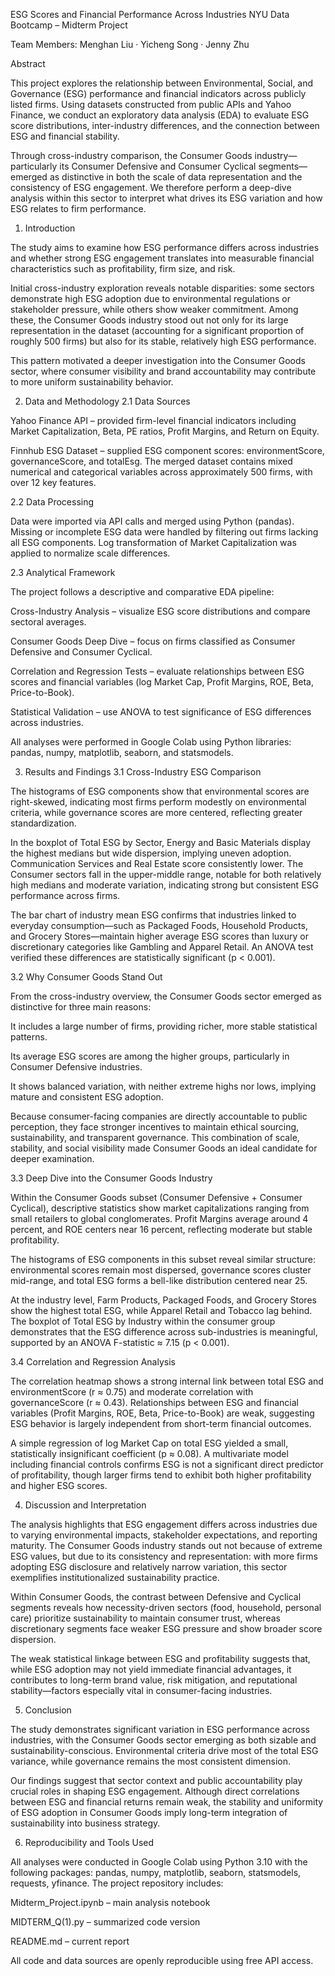 ESG Scores and Financial Performance Across Industries
NYU Data Bootcamp – Midterm Project

Team Members: Menghan Liu · Yicheng Song · Jenny Zhu

Abstract

This project explores the relationship between Environmental, Social, and Governance (ESG) performance and financial indicators across publicly listed firms. Using datasets constructed from public APIs and Yahoo Finance, we conduct an exploratory data analysis (EDA) to evaluate ESG score distributions, inter-industry differences, and the connection between ESG and financial stability.

Through cross-industry comparison, the Consumer Goods industry—particularly its Consumer Defensive and Consumer Cyclical segments—emerged as distinctive in both the scale of data representation and the consistency of ESG engagement. We therefore perform a deep-dive analysis within this sector to interpret what drives its ESG variation and how ESG relates to firm performance.

1. Introduction

The study aims to examine how ESG performance differs across industries and whether strong ESG engagement translates into measurable financial characteristics such as profitability, firm size, and risk.

Initial cross-industry exploration reveals notable disparities: some sectors demonstrate high ESG adoption due to environmental regulations or stakeholder pressure, while others show weaker commitment. Among these, the Consumer Goods industry stood out not only for its large representation in the dataset (accounting for a significant proportion of roughly 500 firms) but also for its stable, relatively high ESG performance.

This pattern motivated a deeper investigation into the Consumer Goods sector, where consumer visibility and brand accountability may contribute to more uniform sustainability behavior.

2. Data and Methodology
2.1 Data Sources

Yahoo Finance API – provided firm-level financial indicators including Market Capitalization, Beta, PE ratios, Profit Margins, and Return on Equity.

Finnhub ESG Dataset – supplied ESG component scores: environmentScore, governanceScore, and totalEsg.
The merged dataset contains mixed numerical and categorical variables across approximately 500 firms, with over 12 key features.

2.2 Data Processing

Data were imported via API calls and merged using Python (pandas). Missing or incomplete ESG data were handled by filtering out firms lacking all ESG components. Log transformation of Market Capitalization was applied to normalize scale differences.

2.3 Analytical Framework

The project follows a descriptive and comparative EDA pipeline:

Cross-Industry Analysis – visualize ESG score distributions and compare sectoral averages.

Consumer Goods Deep Dive – focus on firms classified as Consumer Defensive and Consumer Cyclical.

Correlation and Regression Tests – evaluate relationships between ESG scores and financial variables (log Market Cap, Profit Margins, ROE, Beta, Price-to-Book).

Statistical Validation – use ANOVA to test significance of ESG differences across industries.

All analyses were performed in Google Colab using Python libraries: pandas, numpy, matplotlib, seaborn, and statsmodels.

3. Results and Findings
3.1 Cross-Industry ESG Comparison

The histograms of ESG components show that environmental scores are right-skewed, indicating most firms perform modestly on environmental criteria, while governance scores are more centered, reflecting greater standardization.

In the boxplot of Total ESG by Sector, Energy and Basic Materials display the highest medians but wide dispersion, implying uneven adoption. Communication Services and Real Estate score consistently lower. The Consumer sectors fall in the upper-middle range, notable for both relatively high medians and moderate variation, indicating strong but consistent ESG performance across firms.

The bar chart of industry mean ESG confirms that industries linked to everyday consumption—such as Packaged Foods, Household Products, and Grocery Stores—maintain higher average ESG scores than luxury or discretionary categories like Gambling and Apparel Retail. An ANOVA test verified these differences are statistically significant (p < 0.001).

3.2 Why Consumer Goods Stand Out

From the cross-industry overview, the Consumer Goods sector emerged as distinctive for three main reasons:

It includes a large number of firms, providing richer, more stable statistical patterns.

Its average ESG scores are among the higher groups, particularly in Consumer Defensive industries.

It shows balanced variation, with neither extreme highs nor lows, implying mature and consistent ESG adoption.

Because consumer-facing companies are directly accountable to public perception, they face stronger incentives to maintain ethical sourcing, sustainability, and transparent governance. This combination of scale, stability, and social visibility made Consumer Goods an ideal candidate for deeper examination.

3.3 Deep Dive into the Consumer Goods Industry

Within the Consumer Goods subset (Consumer Defensive + Consumer Cyclical), descriptive statistics show market capitalizations ranging from small retailers to global conglomerates. Profit Margins average around 4 percent, and ROE centers near 16 percent, reflecting moderate but stable profitability.

The histograms of ESG components in this subset reveal similar structure: environmental scores remain most dispersed, governance scores cluster mid-range, and total ESG forms a bell-like distribution centered near 25.

At the industry level, Farm Products, Packaged Foods, and Grocery Stores show the highest total ESG, while Apparel Retail and Tobacco lag behind. The boxplot of Total ESG by Industry within the consumer group demonstrates that the ESG difference across sub-industries is meaningful, supported by an ANOVA F-statistic ≈ 7.15 (p < 0.001).

3.4 Correlation and Regression Analysis

The correlation heatmap shows a strong internal link between total ESG and environmentScore (r ≈ 0.75) and moderate correlation with governanceScore (r ≈ 0.43). Relationships between ESG and financial variables (Profit Margins, ROE, Beta, Price-to-Book) are weak, suggesting ESG behavior is largely independent from short-term financial outcomes.

A simple regression of log Market Cap on total ESG yielded a small, statistically insignificant coefficient (p ≈ 0.08). A multivariate model including financial controls confirms ESG is not a significant direct predictor of profitability, though larger firms tend to exhibit both higher profitability and higher ESG scores.

4. Discussion and Interpretation

The analysis highlights that ESG engagement differs across industries due to varying environmental impacts, stakeholder expectations, and reporting maturity. The Consumer Goods industry stands out not because of extreme ESG values, but due to its consistency and representation: with more firms adopting ESG disclosure and relatively narrow variation, this sector exemplifies institutionalized sustainability practice.

Within Consumer Goods, the contrast between Defensive and Cyclical segments reveals how necessity-driven sectors (food, household, personal care) prioritize sustainability to maintain consumer trust, whereas discretionary segments face weaker ESG pressure and show broader score dispersion.

The weak statistical linkage between ESG and profitability suggests that, while ESG adoption may not yield immediate financial advantages, it contributes to long-term brand value, risk mitigation, and reputational stability—factors especially vital in consumer-facing industries.

5. Conclusion

The study demonstrates significant variation in ESG performance across industries, with the Consumer Goods sector emerging as both sizable and sustainability-conscious. Environmental criteria drive most of the total ESG variance, while governance remains the most consistent dimension.

Our findings suggest that sector context and public accountability play crucial roles in shaping ESG engagement. Although direct correlations between ESG and financial returns remain weak, the stability and uniformity of ESG adoption in Consumer Goods imply long-term integration of sustainability into business strategy.

6. Reproducibility and Tools Used

All analyses were conducted in Google Colab using Python 3.10 with the following packages:
pandas, numpy, matplotlib, seaborn, statsmodels, requests, yfinance.
The project repository includes:

Midterm_Project.ipynb – main analysis notebook

MIDTERM_Q(1).py – summarized code version

README.md – current report

All code and data sources are openly reproducible using free API access.
